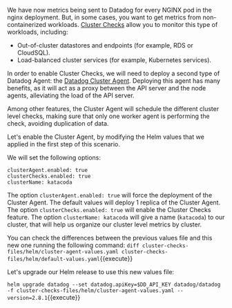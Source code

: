We have now metrics being sent to Datadog for every NGINX pod in the nginx deployment. But, in some cases, you want to get metrics from non-containerized workloads. [Cluster Checks](https://docs.datadoghq.com/agent/cluster_agent/clusterchecks/) allow you to monitor this type of workloads, including:

 * Out-of-cluster datastores and endpoints (for example, RDS or CloudSQL).
 * Load-balanced cluster services (for example, Kubernetes services).

In order to enable Cluster Checks, we will need to deploy a second type of Datadog Agent: the [Datadog Cluster Agent](https://docs.datadoghq.com/agent/cluster_agent/). Deploying this agent has many benefits, as it will act as a proxy between the API server and the node agents, alleviating the load of the API server.

Among other features, the Cluster Agent will schedule the different cluster level checks, making sure that only one worker agent is performing the check, avoiding duplication of data.

Let's enable the Cluster Agent, by modifying the Helm values that we applied in the first step of this scenario.

We will set the following options:

```
clusterAgent.enabled: true
clusterChecks.enabled: true
clusterName: katacoda
```

The option `clusterAgent.enabled: true` will force the deployment of the Cluster Agent. The default values will deploy 1 replica of the Cluster Agent.
The option `clusterChecks.enabled: true` will enable the Cluster Checks feature.
The option `clusterName: katacoda` will give a name (`katacoda`) to our cluster, that will help us organize our cluster level metrics by cluster.

You can check the differences between the previous values file and this new one running the following command: `diff cluster-checks-files/helm/cluster-agent-values.yaml cluster-checks-files/helm/default-values.yaml`{{execute}}

Let's upgrade our Helm release to use this new values file:

`helm upgrade datadog --set datadog.apiKey=$DD_API_KEY datadog/datadog -f cluster-checks-files/helm/cluster-agent-values.yaml --version=2.8.1`{{execute}}